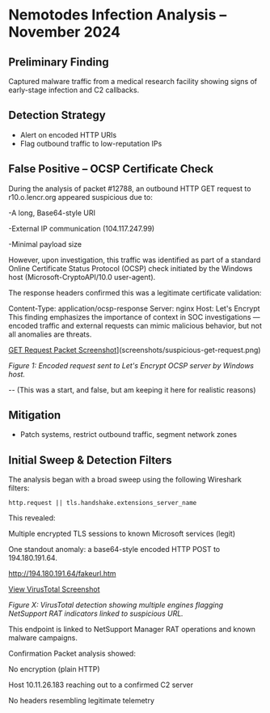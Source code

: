 # Nemotodes Infection Analysis – November 2024

## Preliminary Finding
Captured malware traffic from a medical research facility showing signs of early-stage infection and C2 callbacks.

##  Detection Strategy
- Alert on encoded HTTP URIs
- Flag outbound traffic to low-reputation IPs

## False Positive – OCSP Certificate Check

During the analysis of packet #12788, an outbound HTTP GET request to r10.o.lencr.org appeared suspicious due to:

-A long, Base64-style URI

-External IP communication (104.117.247.99)

-Minimal payload size

However, upon investigation, this traffic was identified as part of a standard Online Certificate Status Protocol (OCSP) check initiated by the Windows host (Microsoft-CryptoAPI/10.0 user-agent).

The response headers confirmed this was a legitimate certificate validation:

Content-Type: application/ocsp-response
Server: nginx
Host: Let's Encrypt
This finding emphasizes the importance of context in SOC investigations — encoded traffic and external requests can mimic malicious behavior, but not all anomalies are threats.

[GET Request Packet Screenshot](screenshots/suspicious-get-request.png)](screenshots/suspicious-get-request.png)

*Figure 1: Encoded request sent to Let's Encrypt OCSP server by Windows host.*

-- (This was a start, and false, but am keeping it here for realistic reasons)


##  Mitigation
- Patch systems, restrict outbound traffic, segment network zones


## Initial Sweep & Detection Filters
The analysis began with a broad sweep using the following Wireshark filters:

```
http.request || tls.handshake.extensions_server_name
```
This revealed:

Multiple encrypted TLS sessions to known Microsoft services (legit)

One standout anomaly: a base64-style encoded HTTP POST to 194.180.191.64.



http://194.180.191.64/fakeurl.htm

[View VirusTotal Screenshot](screenshots/suspicious-url-virustotal.png)

*Figure X: VirusTotal detection showing multiple engines flagging NetSupport RAT indicators linked to suspicious URL.*


This endpoint is linked to NetSupport Manager RAT operations and known malware campaigns.


 Confirmation
Packet analysis showed:

No encryption (plain HTTP)

Host 10.11.26.183 reaching out to a confirmed C2 server

No headers resembling legitimate telemetry















